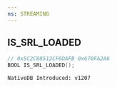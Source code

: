 ```yaml
---
ns: STREAMING
---
```

## IS_SRL_LOADED

```c
// 0x5C2C88512CF6DAFB 0x670FA2A6
BOOL IS_SRL_LOADED();
```

```
NativeDB Introduced: v1207
```

